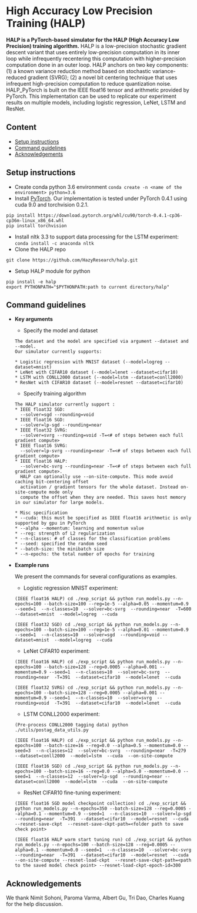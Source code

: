 # High Accuracy Low Precision Training (HALP)

**HALP is a PyTorch-based simulator for the HALP (High Accuracy Low Precision) training algorithm.** HALP is a low-precision stochastic gradient descent variant that uses entirely low-precision computation in its inner loop while infrequently recentering this computation with higher-precision computation done in an outer loop. HALP anchors on two key components: (1) a known variance reduction method based on stochastic variance-reduced gradient (SVRG); (2) a novel bit centering technique that uses infrequent high-precision computation to reduce quantization noise. HALP_PyTorch is built on the IEEE float16 tensor and arithmetic provided by PyTorch. This implementation can be used to replicate our experiment results on multiple models, including logistic regression, LeNet, LSTM and ResNet.


## Content
* [Setup instructions](#setup-instructions)
* [Command guidelines](#command-guidelines)
* [Acknowledgements](#acknowledgements)

## Setup instructions
* Create conda python 3.6 environment ```conda create -n <name of the environment> python=3.6```
* Install [PyTorch](https://pytorch.org/). Our implementation is tested under PyTorch 0.4.1 using cuda 9.0 and torchvision 0.2.1.
```
pip install https://download.pytorch.org/whl/cu90/torch-0.4.1-cp36-cp36m-linux_x86_64.whl
pip install torchvision
```
* Install nltk 3.3 to support data processing for the LSTM experiment: ```conda install -c anaconda nltk ```
* Clone the HALP repo
```
git clone https://github.com/HazyResearch/halp.git
```
* Setup HALP module for python
```
pip install -e halp
export PYTHONPATH="$PYTHONPATH:path to current directory/halp"
```

## Command guidelines

* **Key arguments**

  * Specify the model and dataset
  ```
  The dataset and the model are specified via argument --dataset and --model. 
  Our simulator currently supports:

  * Logistic regression with MNIST dataset (--model=logreg --dataset=mnist)
  * LeNet with CIFAR10 dataset (--model=lenet --dataset=cifar10)
  * LSTM with CONLL2000 dataset (--model=lstm --dataset=conll2000)
  * ResNet with CIFAR10 dataset (--model=resnet --dataset=cifar10)
  ```
  
  * Specify training algorithm
  ```
  The HALP simulator currently support :
  * IEEE float32 SGD:
    --solver=sgd --rounding=void
  * IEEE float16 SGD:
    --solver=lp-sgd --rounding=near
  * IEEE float32 SVRG:
    --solver=svrg --rounding=void -T=<# of steps between each full gradient compute>
  * IEEE float16 SVRG:
    --solver=lp-svrg --rounding=near -T=<# of steps between each full gradient compute>
  * IEEE float16 HALP:
    --solver=bc-svrg --rounding=near -T=<# of steps between each full gradient compute>.
    HALP can optionally use --on-site-compute. This mode avoid caching bit-centering offset 
    activation / gradient tensors for the whole dataset. Instead on-site-compute mode only 
    compute the offset when they are needed. This saves host memory in our simulator for large models.

  * Misc specification
  * --cuda: this must be specified as IEEE float16 arithmetic is only supported by gpu in PyTorch
  * --alpha --momentum: learning and momentum value
  * --reg: strength of L2 regularization
  * --n-classes: # of classes for the classification problems
  * --seed: specified the random seed
  * --batch-size: the minibatch size
  * --n-epochs: the total number of epochs for training
  ```

* **Example runs**

  We present the commands for several configurations as examples. 

  * Logistic regression MNIST experiment:
  ```
  (IEEE float16 HALP) cd ./exp_script && python run_models.py --n-epochs=100 --batch-size=100 --reg=1e-5 --alpha=0.05 --momentum=0.9 --seed=1  --n-classes=10  --solver=bc-svrg  --rounding=near  -T=600  --dataset=mnist  --model=logreg  --cuda

  (IEEE float32 SGD) cd ./exp_script && python run_models.py --n-epochs=100 --batch-size=100 --reg=1e-5 --alpha=0.01 --momentum=0.9 --seed=1  --n-classes=10  --solver=sgd  --rounding=void --dataset=mnist  --model=logreg  --cuda
  ```

  * LeNet CIFAR10 experiment:
  ```
  (IEEE float16 HALP) cd ./exp_script && python run_models.py --n-epochs=100 --batch-size=128 --reg=0.0005 --alpha=0.001 --momentum=0.9 --seed=1  --n-classes=10  --solver=bc-svrg  --rounding=near  -T=391  --dataset=cifar10  --model=lenet  --cuda

  (IEEE float32 SVRG) cd ./exp_script && python run_models.py --n-epochs=100 --batch-size=128 --reg=0.0005 --alpha=0.001 --momentum=0.9 --seed=1  --n-classes=10  --solver=svrg  --rounding=void  -T=391  --dataset=cifar10  --model=lenet  --cuda
  ```

  * LSTM CONLL2000 experiment:
  ```
  (Pre-process CONLL2000 tagging data) python ./utils/postag_data_utils.py
  
  (IEEE float16 HALP) cd ./exp_script && python run_models.py --n-epochs=100 --batch-size=16 --reg=0.0 --alpha=0.5 --momentum=0.0 --seed=3  --n-classes=12  --solver=bc-svrg  --rounding=near  -T=279  --dataset=conll2000  --model=lstm  --cuda  --on-site-compute

  (IEEE float16 SGD) cd ./exp_script && python run_models.py --n-epochs=100 --batch-size=16 --reg=0.0 --alpha=5.0 --momentum=0.0 --seed=1  --n-classes=12  --solver=lp-sgd  --rounding=near --dataset=conll2000  --model=lstm  --cuda  --on-site-compute
  ```

  * ResNet CIFAR10 fine-tuning experiment:
  ```
  (IEEE float16 SGD model checkpoint collection) cd ./exp_script && python run_models.py --n-epochs=350 --batch-size=128 --reg=0.0005 --alpha=0.1 --momentum=0.9 --seed=1  --n-classes=10  --solver=lp-sgd  --rounding=near  -T=391  --dataset=cifar10  --model=resnet  --cuda  --resnet-save-ckpt  --resnet-save-ckpt-path=<folder path to save check point>

  (IEEE float16 HALP warm start tuning run) cd ./exp_script && python run_models.py --n-epochs=100 --batch-size=128 --reg=0.0005 --alpha=0.1 --momentum=0.0 --seed=1  --n-classes=10  --solver=bc-svrg  --rounding=near  -T=391  --dataset=cifar10  --model=resnet  --cuda  --on-site-compute --resnet-load-ckpt  --resnet-save-ckpt-path=<path to the saved model check point> --resnet-load-ckpt-epoch-id=300
  ```

## Acknowledgements

We thank Nimit Sohoni, Paroma Varma, Albert Gu, Tri Dao, Charles Kuang for the help discussion. 
